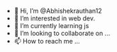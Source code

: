 - 👋 Hi, I’m @Abhishekrauthan12
- 👀 I’m interested in web dev. 
- 🌱 I’m currently learning js
- 💞️ I’m looking to collaborate on ...
- 📫 How to reach me ...

<!---
Abhishekrauthan12/Abhishekrauthan12 is a ✨ special ✨ repository because its `README.md` (this file) appears on your GitHub profile.
You can click the Preview link to take a look at your changes.
--->
